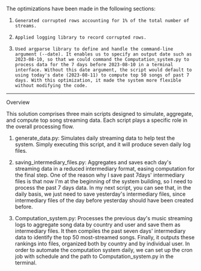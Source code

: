 The optimizations have been made in the following sections:

1.     Generated corrupted rows accounting for 1% of the total number of streams.

2.     Applied logging library to record corrupted rows.

3.     Used argparse library to define and handle the command-line argument (--date). It enables us to specify an output date such as 2023-08-10, so that we could command the Computation_system.py to process data for the 7 days before 2023-08-10 in a terminal interface. Without this date argument, the script would default to using today's date (2023-08-11) to compute top 50 songs of past 7 days. With this optimization, it made the system more flexible without modifying the code.

-----------------------------------------------------------------------------------------------------------------------------------

Overview

This solution comprises three main scripts designed to simulate, aggregate, and compute top song streaming data. Each script plays a specific role in the overall processing flow.

1.	generate_data.py: Simulates daily streaming data to help test the system. Simply executing this script, and it will produce seven daily log files.

2.	saving_intermediary_files.py: Aggregates and saves each day's streaming data in a reduced intermediary format, easing computation for the final step. 
One of the reason why I save past 7days' intermediary files is that now I'm at the beginning of the system building, so I need to process the past 7 days data. In my next script, you can see that, in the daily basis, we just need to save yesterday's intermediary files, since intermediary files of the day before yesterday should have been created before.

3.	Computation_system.py: Processes the previous day's music streaming logs to aggregate song data by country and user and save them as intermediary files. It then compiles the past seven days' intermediary data to identify the top 50 most-streamed songs. Finally, it outputs these rankings into files, organized both by country and by individual user.
In order to automate the computation system daily, we can set up the cron job with schedule and the path to Computation_system.py in the terminal.
